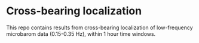 # Cross-bearing localization
This repo contains results from cross-bearing localization of low-frequency microbarom data (0.15-0.35 Hz), within 1 hour time windows.
